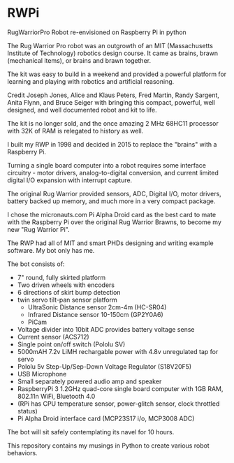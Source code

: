 # RWPi
RugWarriorPro Robot re-envisioned on Raspberry Pi in python

The Rug Warrior Pro robot was an outgrowth of an MIT (Massachusetts Institute of Technology) robotics design course. 
It came as brains, brawn (mechanical items), or brains and brawn together. 

The kit was easy to build in a weekend and provided a powerful platform for learning and 
playing with robotics and artificial reasoning. 


Credit Joseph Jones, Alice and Klaus Peters, Fred Martin, Randy Sargent, Anita Flynn, and Bruce Seiger 
with bringing this compact, powerful, well designed, and well documented robot and kit to life.

The kit is no longer sold, and the once amazing 2 MHz 68HC11 processor with 32K of RAM is relegated to history as well.

I built my RWP in 1998 and decided in 2015 to replace the "brains" with a Raspberry Pi. 

Turning a single board computer into a robot requires some interface circuitry - motor drivers, analog-to-digital conversion, 
and current limited digital I/O expansion with interrupt capture.  

The original Rug Warrior provided sensors, ADC, Digital I/O, motor drivers, battery backed up memory, and much more in a very compact package.

I chose the micronauts.com Pi Alpha Droid card as the best card to mate with the Raspberry Pi over the original Rug Warrior Brawns, 
to become my new "Rug Warrior Pi".

The RWP had all of MIT and smart PHDs designing and writing example software.  My bot only has me.

The bot consists of:
* 7" round, fully skirted platform
* Two driven wheels with encoders
* 6 directions of skirt bump detection
* twin servo tilt-pan sensor platform
    * UltraSonic Distance sensor 2cm-4m (HC-SR04)
    * Infrared Distance sensor 10-150cm (GP2Y0A6)
    * PiCam
* Voltage divider into 10bit ADC provides battery voltage sense
* Current sensor (ACS712)
* Single point on/off switch (Pololu SV)
* 5000mAH 7.2v LiMH rechargable power with 4.8v unregulated tap for servo
* Pololu 5v Step-Up/Sep-Down Voltage Regulator (S18V20F5)
* USB Microphone
* Small separately powered audio amp and speaker 
* RaspberryPi 3 1.2GHz quad-core single board computer with 1GB RAM, 802.11n WiFi, Bluetooth 4.0
* (RPi has CPU temperature sensor, power-glitch sensor, clock throttled status)
* Pi Alpha Droid interface card (MCP23S17 i/o, MCP3008 ADC)

The bot will sit safely contemplating its navel for 10 hours.

This repository contains my musings in Python to create various robot behaviors.

